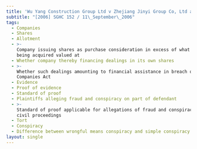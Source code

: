 ```yaml
---
title: 'Wu Yang Construction Group Ltd v Zhejiang Jinyi Group Co, Ltd and Others'
subtitle: "[2006] SGHC 152 / 11\_September\_2006"
tags:
  - Companies
  - Shares
  - Allotment
  - >-
    Company issuing shares as purchase consideration in excess of what company
    being acquired valued at
  - Whether company thereby financing dealings in its own shares
  - >-
    Whether such dealings amounting to financial assistance in breach of s 76
    Companies Act
  - Evidence
  - Proof of evidence
  - Standard of proof
  - Plaintiffs alleging fraud and conspiracy on part of defendant
  - >-
    Standard of proof applicable for allegations of fraud and conspiracy in
    civil proceedings
  - Tort
  - Conspiracy
  - Difference between wrongful means conspiracy and simple conspiracy
layout: single
---
```


